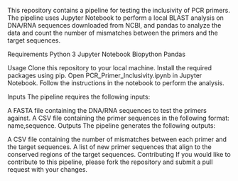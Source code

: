 This repository contains a pipeline for testing the inclusivity of PCR primers. The pipeline uses Jupyter Notebook to perform a local BLAST analysis on DNA/RNA sequences downloaded from NCBI, and pandas to analyze the data and count the number of mismatches between the primers and the target sequences.

Requirements
Python 3
Jupyter Notebook
Biopython
Pandas

Usage
Clone this repository to your local machine.
Install the required packages using pip.
Open PCR_Primer_Inclusivity.ipynb in Jupyter Notebook.
Follow the instructions in the notebook to perform the analysis.

Inputs
The pipeline requires the following inputs:

A FASTA file containing the DNA/RNA sequences to test the primers against.
A CSV file containing the primer sequences in the following format: name,sequence.
Outputs
The pipeline generates the following outputs:

A CSV file containing the number of mismatches between each primer and the target sequences.
A list of new primer sequences that align to the conserved regions of the target sequences.
Contributing
If you would like to contribute to this pipeline, please fork the repository and submit a pull request with your changes.
